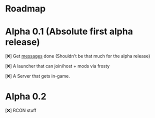 # Roadmap

# Alpha 0.1 (Absolute first alpha release)

[❌] Get [messages](/GhidraStuff/BreeMsgs/Categories.h) done (Shouldn't be that much for the alpha release)

[❌] A launcher that can join/host + mods via frosty

[❌] A Server that gets in-game.

# Alpha 0.2

[❌] RCON stuff
